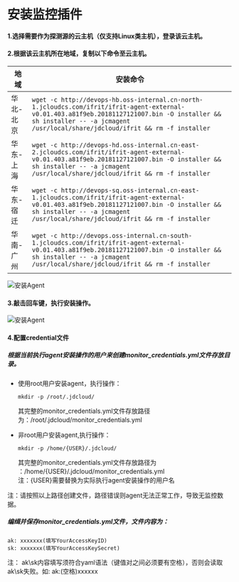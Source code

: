 # 安装监控插件
#### 1.选择需要作为探测源的云主机（仅支持Linux类主机），登录该云主机。
#### 2.根据该云主机所在地域，复制以下命令至云主机。  

地域 | 安装命令
------------|---------------------
华北-北京          | `wget -c http://devops-hb.oss-internal.cn-north-1.jcloudcs.com/ifrit/ifrit-agent-external-v0.01.403.a81f9eb.20181127121007.bin -O installer && sh installer -- -a jcmagent /usr/local/share/jdcloud/ifrit && rm -f installer`  
华东-上海          | `wget -c http://devops-hd.oss-internal.cn-east-2.jcloudcs.com/ifrit/ifrit-agent-external-v0.01.403.a81f9eb.20181127121007.bin -O installer && sh installer -- -a jcmagent /usr/local/share/jdcloud/ifrit && rm -f installer`  
华东-宿迁         | `wget -c http://devops-sq.oss-internal.cn-east-1.jcloudcs.com/ifrit/ifrit-agent-external-v0.01.403.a81f9eb.20181127121007.bin -O installer && sh installer -- -a jcmagent /usr/local/share/jdcloud/ifrit && rm -f installer` 
华南-广州               | `wget -c http://devops.oss-internal.cn-south-1.jcloudcs.com/ifrit/ifrit-agent-external-v0.01.403.a81f9eb.20181127121007.bin -O installer && sh installer -- -a jcmagent /usr/local/share/jdcloud/ifrit && rm -f installer`  

![安装Agent](https://raw.githubusercontent.com/luolei-laurel/cn/Cloud-Detection/image/Cloud-Detection/install-1.png)  

#### 3.敲击回车键，执行安装操作。  
![安装Agent](https://raw.githubusercontent.com/luolei-laurel/cn/Cloud-Detection/image/Cloud-Detection/install-2.png)  

#### 4.配置credential文件  
##### 根据当前执行agent安装操作的用户来创建monitor_credentials.yml文件存放目录。  
  - 使用root用户安装agent，执行操作：  
    ```
    mkdir -p /root/.jdcloud/  
    ```  
    其完整的monitor_credentials.yml文件存放路径为：/root/.jdcloud/monitor_credentials.yml  
    
  - 非root用户安装agent,执行操作：  
    ```
    mkdir -p /home/{USER}/.jdcloud/  
    ```  
    其完整的monitor_credentials.yml文件存放路径为 ：/home/{USER}/.jdcloud/monitor_credentials.yml  
    注：{USER}需要替换为实际执行agent安装操作的用户名
    
   注：请按照以上路径创建文件，路径错误则agent无法正常工作，导致无监控数据。 
   
##### 编缉并保存monitor_credentials.yml文件，文件内容为：  

   ```
   ak: xxxxxxx(填写YourAccessKeyID)   
   sk: xxxxxxx(填写YourAccessKeySecret) 
   ```
   注： ak\sk内容填写须符合yaml语法（键值对之间必须要有空格），否则会读取ak\sk失败。如: ak:(空格)xxxxxx
